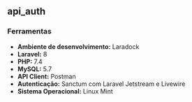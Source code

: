 ## api_auth

### Ferramentas

- <strong>Ambiente de desenvolvimento:</strong> Laradock
- <strong>Laravel:</strong> 8
- <strong>PHP:</strong> 7.4
- <strong>MySQL:</strong> 5.7
- <strong>API Client:</strong> Postman
- <strong>Autenticação:</strong> Sanctum com Laravel Jetstream e Livewire
- <strong>Sistema Operacional:</strong> Linux Mint

